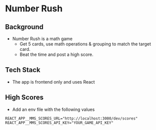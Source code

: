 # Number Rush

## Background
- Number Rush  is a math game
    - Get 5 cards, use math operations & grouping to match the target card.
    - Beat the time and post a high score.

## Tech Stack
- The app is frontend only and uses React


## High Scores
- Add an env file with the following values
```
REACT_APP__MMS_SCORES_URL="http://localhost:3000/dev/scores"
REACT_APP__MMS_SCORES_API_KEY="YOUR_GAME_API_KEY"
```
